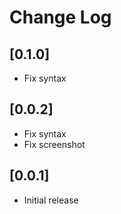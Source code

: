# Change Log

## [0.1.0]

- Fix syntax

## [0.0.2]

- Fix syntax
- Fix screenshot

## [0.0.1]

- Initial release
